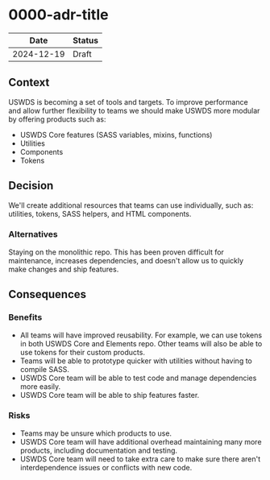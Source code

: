 <!--
The record number and the title should be in the filename.
For example:
/decisions/0000-adr-title.md
-->

<!--
PR Title:
ADR Proposal: A brief description
-->

# 0000-adr-title

| Date       | Status |
| ---------- | ------ |
| 2024-12-19 | Draft  |

<!--
Status options:
- Draft
- Proposed
- Approved
- Rejected
- Deprecated
- Superseded
-->

## Context

USWDS is becoming a set of tools and targets. To improve performance and allow further flexibility to teams we should make USWDS more modular by offering products such as:

- USWDS Core features (SASS variables, mixins, functions)
- Utilities
- Components
- Tokens

## Decision

We'll create additional resources that teams can use individually, such as: utilities, tokens, SASS helpers, and HTML components.

### Alternatives

Staying on the monolithic repo. This has been proven difficult for maintenance, increases dependencies, and doesn't allow us to quickly make changes and ship features.

## Consequences

### Benefits

- All teams will have improved reusability. For example, we can use tokens in both USWDS Core and Elements repo. Other teams will also be able to use tokens for their custom products.
- Teams will be able to prototype quicker with utilities without having to compile SASS.
- USWDS Core team will be able to test code and manage dependencies more easily.
- USWDS Core team will be able to ship features faster.

### Risks

- Teams may be unsure which products to use.
- USWDS Core team will have additional overhead maintaining many more products, including documentation and testing.
- USWDS Core team will need to take extra care to make sure there aren't interdependence issues or conflicts with new code.
